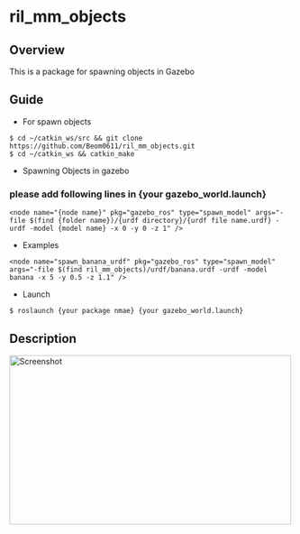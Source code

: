 # ril_mm_objects
 
 
 
 
## Overview
This is a package for spawning objects in Gazebo 




## Guide

- For spawn objects 
```
$ cd ~/catkin_ws/src && git clone https://github.com/Beom0611/ril_mm_objects.git
$ cd ~/catkin_ws && catkin_make
```




- Spawning Objects in gazebo 
### please add following lines in {your gazebo_world.launch}
```  
<node name="{node name}" pkg="gazebo_ros" type="spawn_model" args="-file $(find {folder name})/{urdf directory}/{urdf file name.urdf} -urdf -model {model name} -x 0 -y 0 -z 1" />
```
- Examples  
``` 
<node name="spawn_banana_urdf" pkg="gazebo_ros" type="spawn_model" args="-file $(find ril_mm_objects)/urdf/banana.urdf -urdf -model banana -x 5 -y 0.5 -z 1.1" />
```
- Launch    
```
$ roslaunch {your package nmae} {your gazebo_world.launch} 

```




## Description    

<img width="500" height="300" src="file:///home/park/spawn_objects.png"  alt="Screenshot" title="Screenshot">
